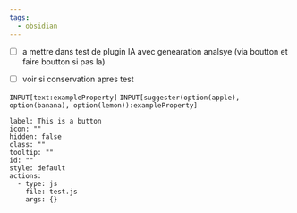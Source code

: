 ```yaml
---
tags:
  - obsidian
---
```


- [ ] a mettre dans test de plugin IA avec genearation analsye (via boutton et faire boutton si pas la) 

- [ ] voir si conservation apres test 



`INPUT[text:exampleProperty]`
`INPUT[suggester(option(apple), option(banana), option(lemon)):exampleProperty]`
```meta-bind-button
label: This is a button
icon: ""
hidden: false
class: ""
tooltip: ""
id: ""
style: default
actions:
  - type: js
    file: test.js
    args: {}

```